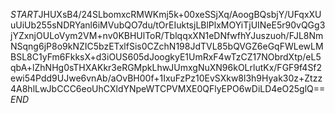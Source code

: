 $START$JHUXsB4/24SLbomxcRMWKmj5k+00xeSSjXq/AoogBQsbjY/UFqxXUuUiUb255sNDRYanl6iMVubQO7du/tOrEIuktsjLBlPlxMOYiTjUINeE5r90vQGg3jYZxnjOULoVym2VM+nv0KBHUlToR/TblqqxXN1eDNfwfhYJuszuoh/FJL8NmNSqng6jP8o9kNZIC5bzETxlfSis0CZchN198JdTVL85bQVGZ6eGqFWLewLMBSL8C1yFm6FkksX+d3iOUS605dJoogkyE1UmRxF4wTzCZ17NObrdXtp/eL5qbA+lZhNHg0sTHXAKkr3eRGMpkLhwJUmxgNuXN96kOLrlutKx/FGF9f4Sf2ewi54Pdd9UJwe6vnAb/aOvBH00f+1IxuFzPz10EvSXkw8l3h9Hyak30z+Ztzz4A8hlLwJbCCC6eoUhCXldYNpeWTCPVMXE0QFlyEPO6wDiLD4eO25glQ==$END$